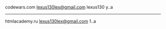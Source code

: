 codewars.com
lexus130lex@gmail.com
lexus130
y..a

------------------

htmlacademy.ru
lexus130lex@gmail.com
1..a
